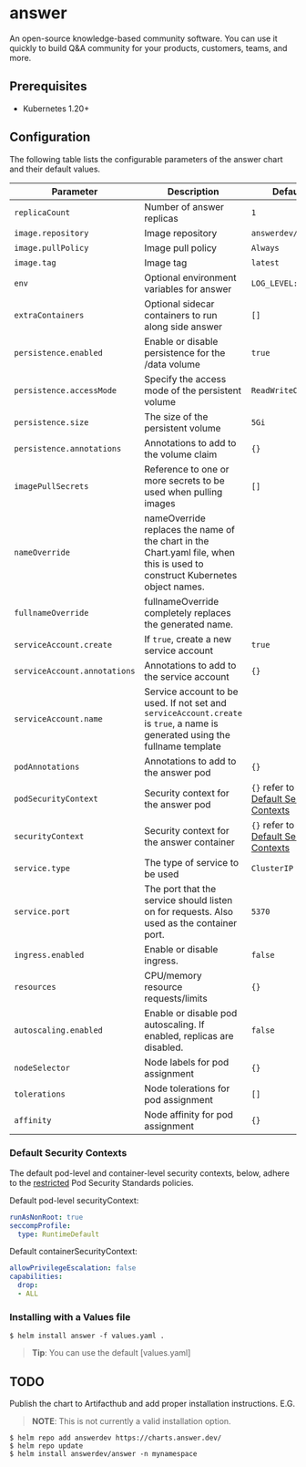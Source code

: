 # answer

An open-source knowledge-based community software. You can use it quickly to build Q&A community for your products, customers, teams, and more.
## Prerequisites

- Kubernetes 1.20+
## Configuration

The following table lists the configurable parameters of the answer chart and their default values.

| Parameter | Description | Default |
| --------- | ----------- | ------- |
| `replicaCount`  | Number of answer replicas  | `1` |
| `image.repository` | Image repository | `answerdev/answer` |
| `image.pullPolicy` | Image pull policy | `Always` |
| `image.tag` | Image tag | `latest` |
| `env` | Optional environment variables for answer | `LOG_LEVEL: INFO` |
| `extraContainers` | Optional sidecar containers to run along side answer | `[]` |
| `persistence.enabled` | Enable or disable persistence for the /data volume | `true` |
| `persistence.accessMode` | Specify the access mode of the persistent volume | `ReadWriteOnce` |
| `persistence.size` | The size of the persistent volume | `5Gi` |
| `persistence.annotations` | Annotations to add to the volume claim | `{}` |
| `imagePullSecrets` | Reference to one or more secrets to be used when pulling images | `[]` |
| `nameOverride` | nameOverride replaces the name of the chart in the Chart.yaml file, when this is used to construct Kubernetes object names. |  |
| `fullnameOverride` | fullnameOverride completely replaces the generated name. |  |
| `serviceAccount.create` | If `true`, create a new service account | `true` |
| `serviceAccount.annotations` | Annotations to add to the service account | `{}` |
| `serviceAccount.name` | Service account to be used. If not set and `serviceAccount.create` is `true`, a name is generated using the fullname template |  |
| `podAnnotations` | Annotations to add to the answer pod | `{}` |
| `podSecurityContext` | Security context for the answer pod | `{}` refer to [Default Security Contexts](#default-security-contexts) |
| `securityContext` | Security context for the answer container | `{}` refer to [Default Security Contexts](#default-security-contexts) |
| `service.type` | The type of service to be used | `ClusterIP` |
| `service.port` | The port that the service should listen on for requests. Also used as the container port. | `5370` |
| `ingress.enabled` | Enable or disable ingress. | `false` |
| `resources` | CPU/memory resource requests/limits | `{}` |
| `autoscaling.enabled` | Enable or disable pod autoscaling. If enabled, replicas are disabled. | `false` |
| `nodeSelector` | Node labels for pod assignment | `{}` |
| `tolerations` | Node tolerations for pod assignment | `[]` |
| `affinity` | Node affinity for pod assignment | `{}` |

### Default Security Contexts

The default pod-level and container-level security contexts, below, adhere to the [restricted](https://kubernetes.io/docs/concepts/security/pod-security-standards/#restricted) Pod Security Standards policies.

Default pod-level securityContext:
```yaml
runAsNonRoot: true
seccompProfile:
  type: RuntimeDefault
```

Default containerSecurityContext:
```yaml
allowPrivilegeEscalation: false
capabilities:
  drop:
  - ALL
```
### Installing with a Values file

```console
$ helm install answer -f values.yaml .
```
> **Tip**: You can use the default [values.yaml]

## TODO

Publish the chart to Artifacthub and add proper installation instructions. E.G.
> **NOTE**: This is not currently a valid installation option.

```console
$ helm repo add answerdev https://charts.answer.dev/
$ helm repo update
$ helm install answerdev/answer -n mynamespace
```